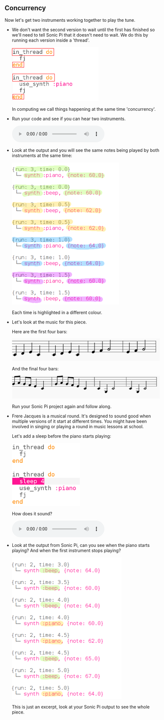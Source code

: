 ## Concurrency

Now let's get two instruments working together to play the tune.



+ We don't want the second version to wait until the first has finished so we'll need to tell Sonic Pi that it doesn't need to wait. We do this by running each version inside a 'thread'.

    ![screenshot](images/round-thread.png)

    In computing we call things happening at the same time 'concurrency'.

+ Run your code and see if you can hear two instruments.

    <div id="audio-preview" class="pdf-hidden">
    <audio controls preload>
      <source src="resources/frerejacques2.mp3" type="audio/mpeg">
  Your browser does not support the <code>audio</code> element.
    </audio>
    </div>

+ Look at the output and you will see the same notes being played by both instruments at the same time:

    ![screenshot](images/round-conc-output.png)

    Each time is highlighted in a different colour.


+ Let's look at the music for this piece.

    Here are the first four bars:

    ![screenshot](images/round-music1.png)

    And the final four bars:

    ![screenshot](images/round-music2.png)

    Run your Sonic Pi project again and follow along.


+  Frere Jacques is a musical round. It's designed to sound good when multiple versions of it start at different times. You might have been involved in singing or playing a round in music lessons at school.

    Let's add a sleep before the piano starts playing:

    ![screenshot](images/round-sleep.png)

    How does it sound?

    <div id="audio-preview" class="pdf-hidden">
    <audio controls preload>
      <source src="resources/frerejacques3.mp3" type="audio/mpeg">
      Your browser does not support the <code>audio</code> element.
    </audio>
    </div>

+ Look at the output from Sonic Pi, can you see when the piano starts playing? And when the first instrument stops playing?

    ![screenshot](images/round-conc-output2.png)

    This is just an excerpt, look at your Sonic Pi output to see the whole piece.




